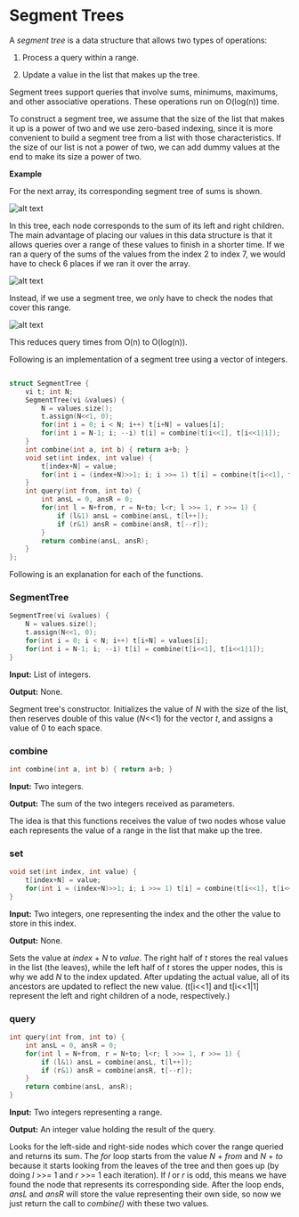 # Segment Trees

A _segment tree_ is a data structure that allows two types of operations:

1) Process a query within a range.

2) Update a value in the list that makes up the tree.

Segment trees support queries that involve sums, minimums, maximums, and other associative operations. These operations run on O(log(n)) time.

To construct a segment tree, we assume that the size of the list that makes it up is a power of two and we use zero-based indexing, since it is more convenient to build a segment tree from a list with those characteristics. If the size of our list is not a power of two, we can add dummy values at the end to make its size a power of two.

**Example**

For the next array, its corresponding segment tree of sums is shown.

![alt text](https://i.imgur.com/jJgV7Cd.png)

In this tree, each node corresponds to the sum of its left and right children. The main advantage of placing our values in this data structure is that it allows queries over a range of these values to finish in a shorter time. If we ran a query of the sums of the values from the index 2 to index 7, we would have to check 6 places if we ran it over the array.

![alt text](https://i.imgur.com/ceLmjDc.png)

Instead, if we use a segment tree, we only have to check the nodes that cover this range.

![alt text](https://i.imgur.com/rryaoBb.png)

This reduces query times from O(n) to O(log(n)).

Following is an implementation of a segment tree using a vector of integers.

```cpp

struct SegmentTree {
	vi t; int N;
	SegmentTree(vi &values) {
		N = values.size();
		t.assign(N<<1, 0);
		for(int i = 0; i < N; i++) t[i+N] = values[i];
		for(int i = N-1; i; --i) t[i] = combine(t[i<<1], t[i<<1|1]);
	}
	int combine(int a, int b) { return a+b; }
	void set(int index, int value) {
		t[index+N] = value;
		for(int i = (index+N)>>1; i; i >>= 1) t[i] = combine(t[i<<1], t[i<<1|1]);
	}
	int query(int from, int to) {
		int ansL = 0, ansR = 0;
		for(int l = N+from, r = N+to; l<r; l >>= 1, r >>= 1) {
			if (l&1) ansL = combine(ansL, t[l++]);
			if (r&1) ansR = combine(ansR, t[--r]);
		}
		return combine(ansL, ansR);
	}
};
```

Following is an explanation for each of the functions.

### SegmentTree

```cpp
SegmentTree(vi &values) {
	N = values.size();
	t.assign(N<<1, 0);
	for(int i = 0; i < N; i++) t[i+N] = values[i];
	for(int i = N-1; i; --i) t[i] = combine(t[i<<1], t[i<<1|1]);
}
```
**Input:** List of integers.

**Output:** None.

Segment tree's constructor. Initializes the value of _N_ with the size of the list, then reserves double of this value (_N_<<1) for the vector _t_, and assigns a value of 0 to each space.

### combine

```cpp
int combine(int a, int b) { return a+b; }
```
**Input:** Two integers.

**Output:** The sum of the two integers received as parameters.

The idea is that this functions receives the value of two nodes whose value each represents the value of a range in the list that make up the tree.

### set

```cpp
void set(int index, int value) {
	t[index+N] = value;
	for(int i = (index+N)>>1; i; i >>= 1) t[i] = combine(t[i<<1], t[i<<1|1]);
}
```
**Input:** Two integers, one representing the index and the other the value to store in this index.

**Output:** None.

Sets the value at _index_ + _N_ to _value_. The right half of _t_ stores the real values in the list (the leaves), while the left half of _t_ stores the upper nodes, this is why we add _N_ to the index updated. After updating the actual value, all of its ancestors are updated to reflect the new value. (t[i<<1] and t[i<<1|1] represent the left and right children of a node, respectively.)

### query

```cpp
int query(int from, int to) {
	int ansL = 0, ansR = 0;
	for(int l = N+from, r = N+to; l<r; l >>= 1, r >>= 1) {
		if (l&1) ansL = combine(ansL, t[l++]);
		if (r&1) ansR = combine(ansR, t[--r]);
	}
	return combine(ansL, ansR);
}
```
**Input:** Two integers representing a range.

**Output:** An integer value holding the result of the query.

Looks for the left-side and right-side nodes which cover the range queried and returns its sum. The _for_ loop starts from the value _N_ + _from_ and _N_ + _to_ because it starts looking from the leaves of the tree and then goes up (by doing _l_ >>= 1 and _r_ >>= 1 each iteration). If _l_ or _r_ is odd, this means we have found the node that represents its corresponding side. After the loop ends, _ansL_ and _ansR_ will store the value representing their own side, so now we just return the call to _combine()_ with these two values.
